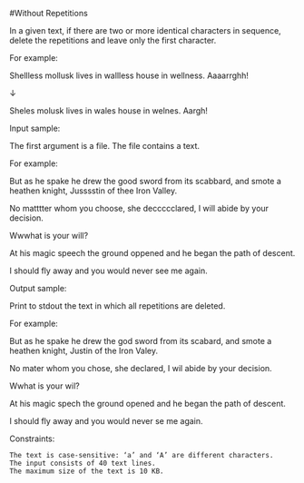 #Without Repetitions

 In a given text, if there are two or more identical characters in sequence, delete the repetitions and leave only the first character.

For example:

Shellless mollusk lives in wallless house in wellness. Aaaarrghh!

↓

Sheles molusk lives in wales house in welnes. Aargh!

Input sample:

The first argument is a file. The file contains a text.

For example:

But as he spake he drew the good sword from its scabbard, and smote a heathen knight, Jusssstin of thee Iron Valley.

No matttter whom you choose, she deccccclared, I will abide by your decision.

Wwwhat is your will?

At his magic speech the ground oppened and he began the path of descent.

I should fly away and you would never see me again.

Output sample:

Print to stdout the text in which all repetitions are deleted.

For example:

But as he spake he drew the god sword from its scabard, and smote a heathen knight, Justin of the Iron Valey.

No mater whom you chose, she declared, I wil abide by your decision.

Wwhat is your wil?

At his magic spech the ground opened and he began the path of descent.

I should fly away and you would never se me again.

Constraints:

    The text is case-sensitive: ‘a’ and ‘A’ are different characters.
    The input consists of 40 text lines.
    The maximum size of the text is 10 KB.
